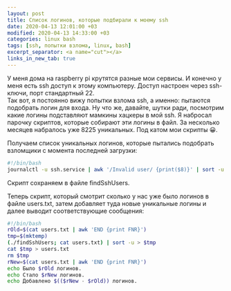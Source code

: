 ```yaml
---
layout: post
title: Cписок логинов, которые подбирали к моему ssh
date: 2020-04-13 12:01:00 +03
modified: 2020-04-13 14:33:00 +03
categories: linux bash
tags: [ssh, попытки взлома, linux, bash]
excerpt_separator: <a name="cut"></a>
links_in_new_tab: true
---
```

У меня дома на raspberry pi крутятся разные мои сервисы. И конечно у меня есть ssh доступ к этому компьютеру. Доступ настроен через ssh-ключи, порт стандартный 22.  
Так вот, я постоянно вижу попытки взлома ssh, а именно: пытаются подобрать логин для входа. Ну что же, давайте, шутки ради, посмотрим какие логины подставляют мамкины хацкеры в мой ssh. Я набросал парочку скриптов, которые собирают эти логины в файл. За несколько месяцев набралось уже 8225 уникальных. Под катом мои скрипты &#x1f600;.

<a name="cut"></a>
Получаем список уникальных логинов, которые пытались подобрать взломщики с момента последней загрузки:

```bash
#!/bin/bash
journalctl -u ssh.service | awk '/Invalid user/ {print($8)}' | sort -u
```

Скрипт сохраняем в файле findSshUsers.

Теперь скрипт, который смотрит сколько у нас уже было логинов в файле users.txt, затем добавляет туда новые уникальные логины и далее выводит соответствующие сообщения:

```bash
#!/bin/bash
rOld=$(cat users.txt | awk 'END {print FNR}')
tmp=$(mktemp)
(./findSshUsers; cat users.txt) | sort -u > $tmp
cat $tmp > users.txt
rm $tmp
rNew=$(cat users.txt | awk 'END {print FNR}')
echo Было $rOld логинов.
echo Стало $rNew логинов.
echo Добавлено $(($rNew - $rOld)) логинов.
```